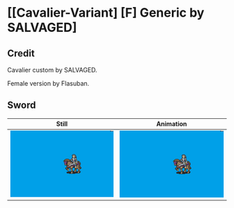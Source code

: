 # [\[Cavalier-Variant\] \[F\] Generic by SALVAGED]

## Credit

Cavalier custom by SALVAGED.

Female version by Flasuban.
	
## Sword

| Still | Animation |
| :---: | :-------: |
| ![Sword still](./Sword_000.png) | ![Sword animation](./Sword.gif) |
